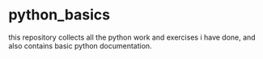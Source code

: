 # python_basics
this repository collects all the python work and exercises i have done, and also contains basic python documentation.
